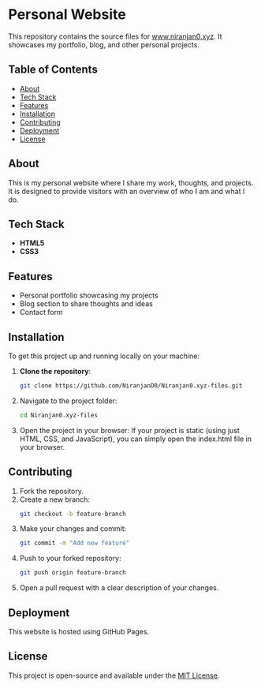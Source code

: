 # Personal Website

This repository contains the source files for www.niranjan0.xyz. It showcases my portfolio, blog, and other personal projects.

## Table of Contents
- [About](#about)
- [Tech Stack](#tech-stack)
- [Features](#features)
- [Installation](#installation)
- [Contributing](#contributing)
- [Deployment](Deployment)
- [License](#license)

## About
This is my personal website where I share my work, thoughts, and projects. It is designed to provide visitors with an overview of who I am and what I do.

## Tech Stack
- **HTML5**
- **CSS3**

## Features
- Personal portfolio showcasing my projects
- Blog section to share thoughts and ideas
- Contact form

## Installation

To get this project up and running locally on your machine:

1. **Clone the repository**:
   ```bash
   git clone https://github.com/NiranjanD0/Niranjan0.xyz-files.git
2. Navigate to the project folder:
   ```bash
   cd Niranjan0.xyz-files
3. Open the project in your browser: If your project is static (using just HTML, CSS, and JavaScript), you can simply open the index.html file in your browser.

## Contributing
1. Fork the repository.
2. Create a new branch:
   ```bash
   git checkout -b feature-branch
   ```
3. Make your changes and commit:
   ```bash
   git commit -m "Add new feature"
   ```
4. Push to your forked repository:
   ```bash
   git push origin feature-branch
   ```
5. Open a pull request with a clear description of your changes.

## Deployment
This website is hosted using GitHub Pages.

## License
This project is open-source and available under the [MIT License](LICENSE).